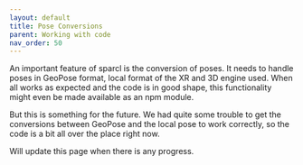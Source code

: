 ```yaml
---
layout: default
title: Pose Conversions
parent: Working with code
nav_order: 50
---
```


An important feature of sparcl is the conversion of poses. It needs to handle poses in GeoPose format, local format of the XR and 3D engine used. When all works as expected and the code is in good shape, this functionality might even be made available as an npm module.

But this is something for the future. We had quite some trouble to get the conversions between GeoPose and the local pose to work correctly, so the code is a bit all over the place right now. 

Will update this page when there is any progress.
